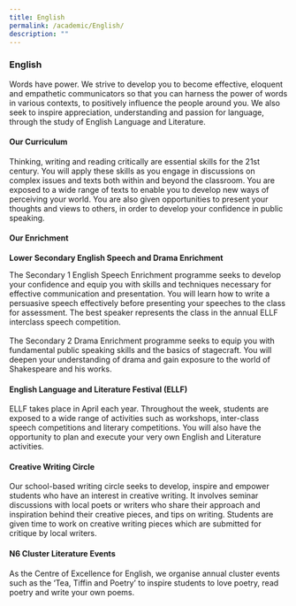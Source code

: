 ```yaml
---
title: English
permalink: /academic/English/
description: ""
---
```


### **English**
Words have power. We strive to develop you to become effective, eloquent and empathetic communicators so that you can harness the power of words in various contexts, to positively influence the people around you. We also seek to inspire appreciation, understanding and passion for language, through the study of English Language and Literature.

  
#### **Our Curriculum**  

Thinking, writing and reading critically are essential skills for the 21st century. You will apply these skills as you engage in discussions on complex issues and texts both within and beyond the classroom. You are exposed to a wide range of texts to enable you to develop new ways of perceiving your world. You are also given opportunities to present your thoughts and views to others, in order to develop your confidence in public speaking.

  
#### **Our Enrichment**  
**Lower Secondary English Speech and Drama Enrichment**  

The Secondary 1 English Speech Enrichment programme seeks to develop your confidence and equip you with skills and techniques necessary for effective communication and presentation. You will learn how to write a persuasive speech effectively before presenting your speeches to the class for assessment. The best speaker represents the class in the annual ELLF interclass speech competition.<br><br>The Secondary 2 Drama Enrichment programme seeks to equip you with fundamental public speaking skills and the basics of stagecraft. You will deepen your understanding of drama and gain exposure to the world of Shakespeare and his works.

#### **English Language and Literature Festival (ELLF)**

ELLF takes place in April each year. Throughout the week, students are exposed to a wide range of activities such as workshops, inter-class speech competitions and literary competitions. You will also have the opportunity to plan and execute your very own English and Literature activities.

#### **Creative Writing Circle**  

Our school-based writing circle seeks to develop, inspire and empower students who have an interest in creative writing. It involves seminar discussions with local poets or writers who share their approach and inspiration behind their creative pieces, and tips on writing. Students are given time to work on creative writing pieces which are submitted for critique by local writers.

#### **N6 Cluster Literature Events**  

As the Centre of Excellence for English, we organise annual cluster events such as the ‘Tea, Tiffin and Poetry’ to inspire students to love poetry, read poetry and write your own poems.